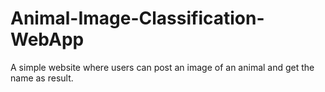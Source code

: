 # Animal-Image-Classification-WebApp
A simple website where users can post an image of an animal and get the name as result.

